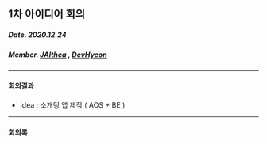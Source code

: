 ## 1차 아이디어 회의
##### Date. 2020.12.24
##### Member. [JAlthea](https://github.com/JAlthea) , [DevHyeon](https://github.com/DevHyeon0312)
---
#### 회의결과
* Idea : 소개팅 앱 제작 ( AOS + BE )

---

#### 회의록


